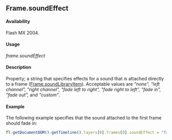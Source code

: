 ## Frame.soundEffect

#### Availability

Flash MX 2004.

#### Usage

*frame.soundEffect*

#### Description

Property; a string that specifies effects for a sound that is attached directly to a frame ([Frame.soundLibraryItem](../Frame_object/Frame31.md)). Acceptable values are *"none", "left channel", "right channel", "fade left to right", "fade right to left", "fade in", "fade out",* and *"custom"*.

#### Example

The following example specifies that the sound attached to the first frame should fade in:

```javascript
fl.getDocumentDOM().getTimeline().layers[0].frames[0].soundEffect = "fade in";
```
